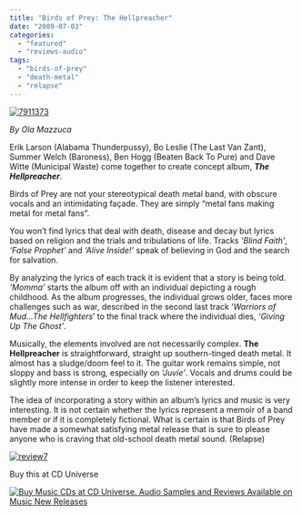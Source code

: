 ```yaml
---
title: "Birds of Prey: The Hellpreacher"
date: "2009-07-03"
categories: 
  - "featured"
  - "reviews-audio"
tags: 
  - "birds-of-prey"
  - "death-metal"
  - "relapse"
---
```


[![7911373](http://www.hellbound.ca/wp-content/uploads/2009/07/7911373.jpg "7911373")](http://www.hellbound.ca/wp-content/uploads/2009/07/7911373.jpg)

_By Ola Mazzuca_

Erik Larson (Alabama Thunderpussy), Bo Leslie (The Last Van Zant), Summer Welch (Baroness), Ben Hogg (Beaten Back To Pure) and Dave Witte (Municipal Waste) come together to create concept album, _**The Hellpreacher**_.

Birds of Prey are not your stereotypical death metal band, with obscure vocals and an intimidating façade. They are simply “metal fans making metal for metal fans”.

You won’t find lyrics that deal with death, disease and decay but lyrics based on religion and the trials and tribulations of life. Tracks _‘Blind Faith’_, _‘False Prophet’_ and _‘Alive Inside!’_ speak of believing in God and the search for salvation.

By analyzing the lyrics of each track it is evident that a story is being told. _‘Momma’_ starts the album off with an individual depicting a rough childhood. As the album progresses, the individual grows older, faces more challenges such as war, described in the second last track ‘_Warriors of Mud…The Hellfighters_’ to the final track where the individual dies, _‘Giving Up The Ghost’_.

Musically, the elements involved are not necessarily complex. **The Hellpreacher** is straightforward, straight up southern-tinged death metal. It almost has a sludge/doom feel to it. The guitar work remains simple, not sloppy and bass is strong, especially on _‘Juvie’_. Vocals and drums could be slightly more intense in order to keep the listener interested.

The idea of incorporating a story within an album’s lyrics and music is very interesting. It is not certain whether the lyrics represent a memoir of a band member or if it is completely fictional. What is certain is that Birds of Prey have made a somewhat satisfying metal release that is sure to please anyone who is craving that old-school death metal sound. (Relapse)

[![review7](http://www.hellbound.ca/wp-content/uploads/2009/06/review7.png "review7")](http://www.hellbound.ca/wp-content/uploads/2009/06/review7.png)

Buy this at CD Universe

[![Buy Music CDs at CD Universe. Audio Samples and Reviews Available on Music New Releases](http://www.cduniverse.com/banners/live/cdu/468x60_music/468x60_music02.gif)]( http://www.cduniverse.com/productinfo.asp?pid=7911373&frm=lk_hellbound)
